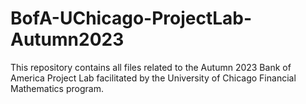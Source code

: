 # BofA-UChicago-ProjectLab-Autumn2023

This repository contains all files related to the Autumn 2023 Bank of America Project Lab facilitated by the University of Chicago Financial Mathematics program. 
